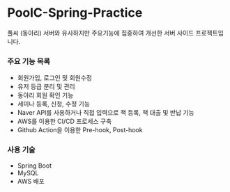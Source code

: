 # PoolC-Spring-Practice

풀씨 (동아리) 서버와 유사하지만 주요기능에 집중하여 개선한 서버 사이드 프로젝트입니다. 

### 주요 기능 목록
- 회원가입, 로그인 및 회원수정
- 유저 등급 분리 및 관리
- 동아리 회원 확인 기능
- 세미나 등록, 신청, 수정 기능
- Naver API를 사용하거나 직접 입력으로 책 등록, 책 대출 및 반납 기능
- AWS를 이용한 CI/CD 프로세스 구축
- Github Action을 이용한 Pre-hook, Post-hook

### 사용 기술

- Spring Boot
- MySQL
- AWS 배포
